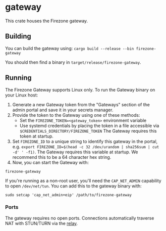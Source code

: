 # gateway

This crate houses the Firezone gateway.

## Building

You can build the gateway using: `cargo build --release --bin firezone-gateway`

You should then find a binary in `target/release/firezone-gateway`.

## Running

The Firezone Gateway supports Linux only. To run the Gateway binary on your
Linux host:

1. Generate a new Gateway token from the "Gateways" section of the admin portal
   and save it in your secrets manager.
1. Provide the token to the Gateway using one of these methods:
   - Set the `FIREZONE_TOKEN=<gateway_token>` environment variable
   - Use systemd credentials by placing the token in a file accessible via
     `$CREDENTIALS_DIRECTORY/FIREZONE_TOKEN`
   The Gateway requires this token at startup.
1. Set `FIREZONE_ID` to a unique string to identify this gateway in the portal,
   e.g. `export FIREZONE_ID=$(head -c 32 /dev/urandom | sha256sum | cut -d' ' -f1)`. The Gateway requires this variable at
   startup. We recommend this to be a 64 character hex string.
1. Now, you can start the Gateway with:

```
firezone-gateway
```

If you're running as a non-root user, you'll need the `CAP_NET_ADMIN` capability
to open `/dev/net/tun`. You can add this to the gateway binary with:

```
sudo setcap 'cap_net_admin+eip' /path/to/firezone-gateway
```

### Ports

The gateway requires no open ports. Connections automatically traverse NAT with
STUN/TURN via the [relay](../relay).
